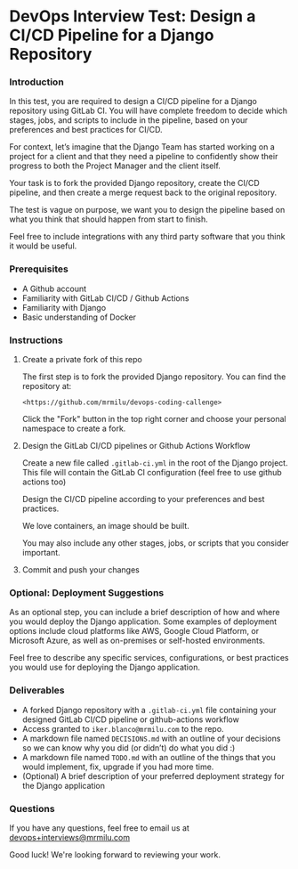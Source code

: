 # DevOps Interview Test: Design a CI/CD Pipeline for a Django Repository

### Introduction

In this test, you are required to design a CI/CD pipeline for a Django repository using GitLab CI. You will have complete freedom to decide which stages, jobs, and scripts to include in the pipeline, based on your preferences and best practices for CI/CD.

For context, let’s imagine that the Django Team has started working on a project for a client and that they need a pipeline to confidently show their progress to both the Project Manager and the client itself.

Your task is to fork the provided Django repository, create the CI/CD pipeline, and then create a merge request back to the original repository.

The test is vague on purpose, we want you to design the pipeline based on what you think that should happen from start to finish.

Feel free to include integrations with any third party software that you think it would be useful.

### Prerequisites

- A Github account
- Familiarity with GitLab CI/CD / Github Actions
- Familiarity with Django
- Basic understanding of Docker

### Instructions

1. Create a private fork of this repo

   The first step is to fork the provided Django repository. You can find the repository at:

   ```
   <https://github.com/mrmilu/devops-coding-callenge>

   ```

   Click the "Fork" button in the top right corner and choose your personal namespace to create a fork.

2. Design the GitLab CI/CD pipelines or Github Actions Workflow

   Create a new file called `.gitlab-ci.yml` in the root of the Django project. This file will contain the GitLab CI configuration (feel free to use github actions too)

   Design the CI/CD pipeline according to your preferences and best practices.

   We love containers, an image should be built.

   You may also include any other stages, jobs, or scripts that you consider important.

3. Commit and push your changes

### Optional: Deployment Suggestions

As an optional step, you can include a brief description of how and where you would deploy the Django application. Some examples of deployment options include cloud platforms like AWS, Google Cloud Platform, or Microsoft Azure, as well as on-premises or self-hosted environments.

Feel free to describe any specific services, configurations, or best practices you would use for deploying the Django application.

### Deliverables

- A forked Django repository with a `.gitlab-ci.yml` file containing your designed GitLab CI/CD pipeline or github-actions workflow
- Access granted to `iker.blanco@mrmilu.com` to the repo.
- A markdown file named `DECISIONS.md` with an outline of your decisions so we can know why you did (or didn’t) do what you did :)
- A markdown file named `TODO.md` with an outline of the things that you would implement, fix, upgrade if you had more time.
- (Optional) A brief description of your preferred deployment strategy for the Django application

### Questions

If you have any questions, feel free to email us at devops+interviews@mrmilu.com

Good luck! We're looking forward to reviewing your work.
